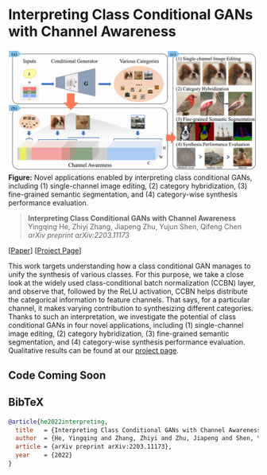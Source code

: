 # Interpreting Class Conditional GANs with Channel Awareness

![image](./docs/assets/teaser.jpg)
**Figure:** Novel applications enabled by interpreting class conditional GANs, including (1) single-channel image editing, (2) category hybridization, (3) fine-grained semantic segmentation, and (4) category-wise synthesis performance evaluation.

> **Interpreting Class Conditional GANs with Channel Awareness** <br>
> Yingqing He, Zhiyi Zhang, Jiapeng Zhu, Yujun Shen, Qifeng Chen <br>
> *arXiv preprint arXiv:2203.11173*

[[Paper](https://arxiv.org/abs/2203.11173)]
[[Project Page](https://yingqinghe.github.io/interclassgan)]

This work targets understanding how a class conditional GAN manages to unify the synthesis of various classes. For this purpose, we take a close look at the widely used class-conditional batch normalization (CCBN) layer, and observe that, followed by the ReLU activation, CCBN helps distribute the categorical information to feature channels. That says, for a particular channel, it makes varying contribution to synthesizing different categories. Thanks to such an interpretation, we investigate the potential of class conditional GANs in four novel applications, including (1) single-channel image editing, (2) category hybridization, (3) fine-grained semantic segmentation, and (4) category-wise synthesis performance evaluation. Qualitative results can be found at our [project page](https://yingqinghe.github.io/interclassgan).

## Code Coming Soon

## BibTeX

```bibtex
@article{he2022interpreting,
  title   = {Interpreting Class Conditional GANs with Channel Awareness},
  author  = {He, Yingqing and Zhang, Zhiyi and Zhu, Jiapeng and Shen, Yujun and Chen, Qifeng},
  article = {arXiv preprint arXiv:2203.11173},
  year    = {2022}
}
```
